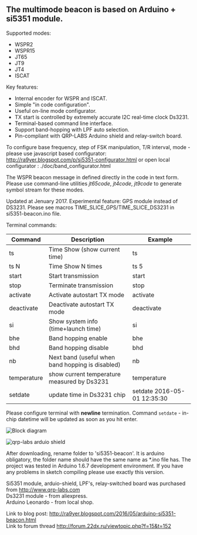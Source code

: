 ## The multimode beacon is based on Arduino + si5351 module.

Supported modes:

* WSPR2
* WSPR15
* JT65
* JT9
* JT4
* ISCAT

Key features:

* Internal encoder for WSPR and ISCAT.
* Simple "in code configuration".
* Useful on-line mode configurator.
* TX start is controlled by extremely accurate I2C real-time clock Ds3231.
* Terminal-based command line interface.
* Support band-hopping with LPF auto selection.
* Pin-compliant with QRP-LABS Arduino shield and relay-switch board.

To configure base frequency, step of FSK manipulation, T/R interval, mode - please use javascript based configurator: http://ra9yer.blogspot.com/p/si5351-configurator.html or open local configurator : ./doc/band_configurator.html 

The WSPR beacon message in defined directly  in the code in text form. Please use command-line utilities _jt65code_, _jt4code_,  _jt9code_ to generate symbol stream for these modes.

Updated at Jenuary 2017. Experimental feature: GPS module instead of DS3231. Please see macros TIME_SLICE_GPS/TIME_SLICE_DS3231 in si5351-beacon.ino file.

Terminal commands:

Command | Description | Example
------------ | -------------- | --------------
ts | Time Show (show current time) | ts
ts N | Time Show N times | ts 5
start | Start transmission | start
stop | Terminate transmission | stop
activate | Activate autostart TX mode | activate
deactivate | Deactivate autostart TX mode | deactivate
si | Show system info (time+launch time) | si
bhe | Band hopping enable | bhe
bhd | Band hopping disable | bhd
nb | Next band (useful when band hopping is disabled) | nb
temperature | show current temperature measured by Ds3231 | temperature 
setdate | update time in Ds3231 chip | setdate 2016-05-01 12:35:30


Please configure terminal with **newline**  termination.
Command `setdate` - in-chip datetime will be updated as soon as you hit enter.

![Block diagram](https://2.bp.blogspot.com/-hdYOkN2AvIw/VybUynSdfFI/AAAAAAAAAJ8/lczwSbtwa54h3cWx3Q5UmBE4t_etAARygCLcB/s320/arduino-ds3231-si5351.png)

![qrp-labs arduio shield](https://3.bp.blogspot.com/-Rw9oxR0kns4/VybUZYk75xI/AAAAAAAAAJ4/JWqDjWBB75sM4XN4ooix6PZDgHmby1rtwCLcB/s320/arduin-si5351-qrplabs.jpg)

After downloading, rename folder to 'si5351-beacon'. It is arduino obligatory, the folder name should have the same name as *.ino file has.
The project was tested in Arduino 1.6.7 development environment. If you have any problems in sketch compiling please use exactly this version.


Si5351 module, arduio-shield, LPF's, relay-switched board was purchased from http://www.qrp-labs.com  
Ds3231 module - from aliexpress.  
Arduino Leonardo - from local shop.  

Link to blog post: http://ra9yer.blogspot.com/2016/05/arduino-si5351-beacon.html  
Link to forum thread http://forum.22dx.ru/viewtopic.php?f=15&t=152  

